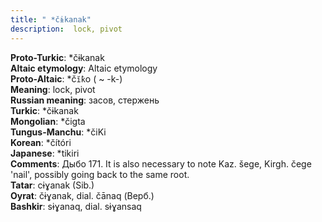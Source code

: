 ```yaml
---
title: " *čɨkanak"
description:  lock, pivot
---
```


<strong>Proto-Turkic</strong>:  *čɨkanak<br>
<strong>Altaic etymology</strong>:  Altaic etymology<br>
<strong> Proto-Altaic</strong>:  *č`ĭ̀k`o ( ~ -k-)<br>
<strong>Meaning</strong>:  lock, pivot<br>
<strong>Russian meaning</strong>:  засов, стержень<br>
<strong>Turkic</strong>:  *čɨkanak<br>
<strong>Mongolian</strong>:  *čigta<br>
<strong>Tungus-Manchu</strong>:  *čiKi<br>
<strong>Korean</strong>:  *čítóri<br>
<strong>Japanese</strong>:  *tikiri<br>
<strong>Comments</strong>:  Дыбо 171. It is also necessary to note Kaz. šege, Kirgh. čege 'nail', possibly going back to the same root.<br>
<strong>Tatar</strong>:  cɨɣanak (Sib.)<br>
<strong>Oyrat</strong>:  čɨɣanak, dial. čānaq (Верб.)<br>
<strong>Bashkir</strong>:  sɨɣanaq, dial. sɨɣansaq<br>


